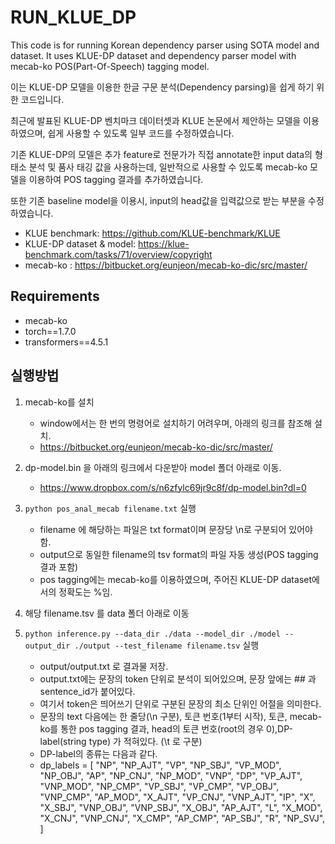 # RUN_KLUE_DP
This code is for running Korean dependency parser using SOTA model and dataset.
It uses KLUE-DP dataset and dependency parser model with mecab-ko POS(Part-Of-Speech) tagging model.

이는 KLUE-DP 모델을 이용한 한글 구문 분석(Dependency parsing)을 쉽게 하기 위한 코드입니다.

최근에 발표된 KLUE-DP 벤치마크 데이터셋과 KLUE 논문에서 제안하는 모델을 이용하였으며, 쉽게 사용할 수 있도록 일부 코드를 수정하였습니다.

기존 KLUE-DP의 모델은 추가 feature로 전문가가 직접 annotate한 input data의 형태소 분석 및 품사 태깅 값을 사용하는데, 일반적으로 사용할 수 있도록 mecab-ko 모델을 이용하여 POS tagging 결과를 추가하였습니다.

또한 기존 baseline model을 이용시, input의 head값을 입력값으로 받는 부분을 수정하였습니다.


- KLUE benchmark: https://github.com/KLUE-benchmark/KLUE
- KLUE-DP dataset & model:  https://klue-benchmark.com/tasks/71/overview/copyright
- mecab-ko : https://bitbucket.org/eunjeon/mecab-ko-dic/src/master/

## Requirements
- mecab-ko
- torch==1.7.0
- transformers==4.5.1

## 실행방법
1. mecab-ko를 설치
   - window에서는 한 번의 명령어로 설치하기 어려우며, 아래의 링크를 참조해 설치.
   - https://bitbucket.org/eunjeon/mecab-ko-dic/src/master/

2. dp-model.bin 을 아래의 링크에서 다운받아 model 폴더 아래로 이동.
   - https://www.dropbox.com/s/n6zfylc69jr9c8f/dp-model.bin?dl=0

3. ```python pos_anal_mecab filename.txt``` 실행
    - filename 에 해당하는 파일은 txt format이며 문장당 \n로 구분되어 있어야 함.
    - output으로 동일한 filename의 tsv format의 파일 자동 생성(POS tagging 결과 포함)
    - pos tagging에는 mecab-ko를 이용하였으며, 주어진 KLUE-DP dataset에서의 정확도는 %임.

4. 해당 filename.tsv 를 data 폴더 아래로 이동

5. ```python inference.py --data_dir ./data --model_dir ./model --output_dir ./output --test_filename filename.tsv``` 실행
    - output/output.txt 로 결과물 저장.
    - output.txt에는 문장의 token 단위로 분석이 되어있으며, 문장 앞에는 ## 과 sentence_id가 붙어있다.
    - 여기서 token은 띄어쓰기 단위로 구분된 문장의 최소 단위인 어절을 의미한다.
    - 문장의 text 다음에는 한 줄당(\n 구분), 토큰 번호(1부터 시작), 토큰, mecab-ko를 통한 pos tagging 결과, head의 토큰 번호(root의 경우 0),DP-label(string type) 가 적혀있다. (\t 로 구분)
    - DP-label의 종류는 다음과 같다.
    - dp_labels = [
           "NP",
           "NP_AJT",
           "VP",
           "NP_SBJ",
           "VP_MOD",
           "NP_OBJ",
           "AP",
           "NP_CNJ",
           "NP_MOD",
           "VNP",
           "DP",
           "VP_AJT",
           "VNP_MOD",
           "NP_CMP",
           "VP_SBJ",
           "VP_CMP",
           "VP_OBJ",
           "VNP_CMP",
           "AP_MOD",
           "X_AJT",
           "VP_CNJ",
           "VNP_AJT",
           "IP",
           "X",
           "X_SBJ",
           "VNP_OBJ",
           "VNP_SBJ",
           "X_OBJ",
           "AP_AJT",
           "L",
           "X_MOD",
           "X_CNJ",
           "VNP_CNJ",
           "X_CMP",
           "AP_CMP",
           "AP_SBJ",
           "R",
           "NP_SVJ",
       ]
